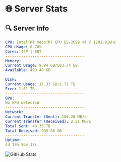 # 🌐 Server Stats
## 🔍 Server Info
```yaml
CPU: Intel(R) Xeon(R) CPU E5-2699 v4 @ 1282.91GHz
CPU Usage: 0.70%
Cores: 44P | 88T
-----------------------------------
Memory:
Current Usage: 9.94 GB/503.74 GB
Available: 490.48 GB
-----------------------------------
Disk:
Current Usage: 17.33 GB/1.71 TB
Free: 1.61 TB
-----------------------------------
GPU:
No GPU detected
-----------------------------------
Network:
Current Transfer (Sent): 150.28 MB/s
Current Transfer (Received): 2.21 MB/s
Total Sent: 48.35 TB
Total Received: 995.56 GB
-----------------------------------
Uptime:
4d 19h 56m 17s
```
![GitHub Stats](https://img.shields.io/badge/Updated-2025-02-12_18:39:35-blue)